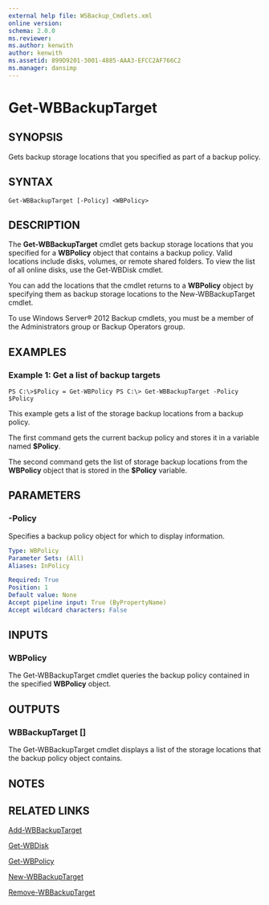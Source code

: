 ```yaml
---
external help file: WSBackup_Cmdlets.xml
online version: 
schema: 2.0.0
ms.reviewer:
ms.author: kenwith
author: kenwith
ms.assetid: 899D9201-3001-4885-AAA3-EFCC2AF766C2
ms.manager: dansimp
---
```


# Get-WBBackupTarget

## SYNOPSIS
Gets backup storage locations that you specified as part of a backup policy.

## SYNTAX

```
Get-WBBackupTarget [-Policy] <WBPolicy>
```

## DESCRIPTION
The **Get-WBBackupTarget** cmdlet gets backup storage locations that you specified for a **WBPolicy** object that contains a backup policy.
Valid locations include disks, volumes, or remote shared folders.
To view the list of all online disks, use the Get-WBDisk cmdlet.

You can add the locations that the cmdlet returns to a **WBPolicy** object by specifying them as backup storage locations to the New-WBBackupTarget cmdlet.

To use Windows Server® 2012 Backup cmdlets, you must be a member of the Administrators group or Backup Operators group.

## EXAMPLES

### Example 1: Get a list of backup targets
```
PS C:\>$Policy = Get-WBPolicy PS C:\> Get-WBBackupTarget -Policy $Policy
```

This example gets a list of the storage backup locations from a backup policy.

The first command gets the current backup policy and stores it in a variable named **$Policy**.

The second command gets the list of storage backup locations from the **WBPolicy** object that is stored in the **$Policy** variable.

## PARAMETERS

### -Policy
Specifies a backup policy object for which to display information.

```yaml
Type: WBPolicy
Parameter Sets: (All)
Aliases: InPolicy

Required: True
Position: 1
Default value: None
Accept pipeline input: True (ByPropertyName)
Accept wildcard characters: False
```

## INPUTS

### WBPolicy
The Get-WBBackupTarget cmdlet queries the backup policy contained in the specified **WBPolicy** object.

## OUTPUTS

### WBBackupTarget []
The Get-WBBackupTarget cmdlet displays a list of the storage locations that the backup policy object contains.

## NOTES

## RELATED LINKS

[Add-WBBackupTarget](./Add-WBBackupTarget.md)

[Get-WBDisk](./Get-WBDisk.md)

[Get-WBPolicy](./Get-WBPolicy.md)

[New-WBBackupTarget](./New-WBBackupTarget.md)

[Remove-WBBackupTarget](./Remove-WBBackupTarget.md)

